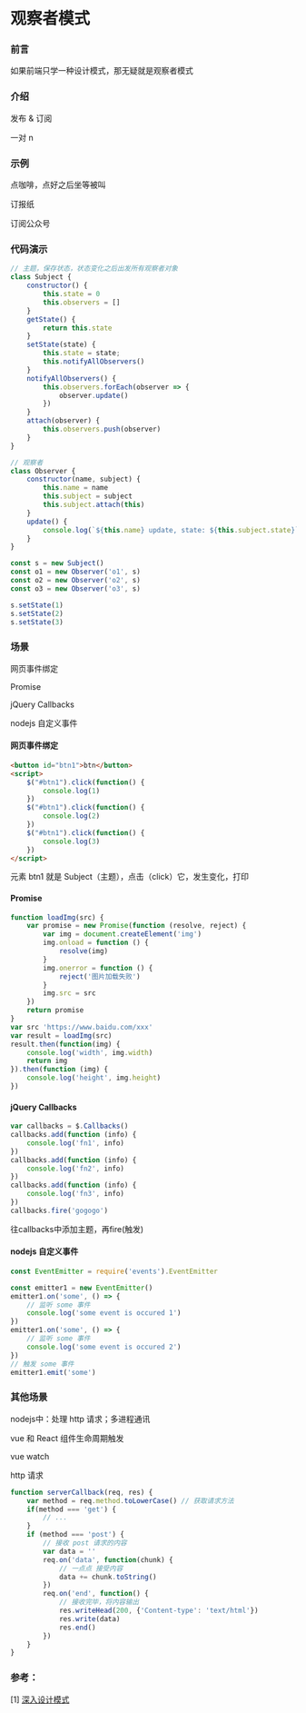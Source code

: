 # 观察者模式

### 前言

如果前端只学一种设计模式，那无疑就是观察者模式



### 介绍

发布 & 订阅

一对 n



### 示例

点咖啡，点好之后坐等被叫

订报纸

订阅公众号



### 代码演示

```javascript
// 主题，保存状态，状态变化之后出发所有观察者对象
class Subject {
	constructor() {
        this.state = 0
        this.observers = []
    }
    getState() {
        return this.state
    }
    setState(state) {
        this.state = state;
        this.notifyAllObservers()
    }
    notifyAllObservers() {
        this.observers.forEach(observer => {
            observer.update()
        })
    }
    attach(observer) {
        this.observers.push(observer)
    }
}

// 观察者
class Observer {
    constructor(name, subject) {
        this.name = name
        this.subject = subject
        this.subject.attach(this)
    }
    update() {
        console.log(`${this.name} update, state: ${this.subject.state}`)
    }
}

const s = new Subject()
const o1 = new Observer('o1', s)
const o2 = new Observer('o2', s)
const o3 = new Observer('o3', s)

s.setState(1)
s.setState(2)
s.setState(3)
```



### 场景

网页事件绑定

Promise

jQuery Callbacks

nodejs 自定义事件



#### 网页事件绑定

```html
<button id="btn1">btn</button> 
<script>
	$("#btn1").click(function() {
        console.log(1)
    })
    $("#btn1").click(function() {
        console.log(2)
    })
    $("#btn1").click(function() {
        console.log(3)
    })
</script>	
```

元素 btn1 就是 Subject（主题），点击（click）它，发生变化，打印



#### Promise

```javascript
function loadImg(src) {
    var promise = new Promise(function (resolve, reject) {
        var img = document.createElement('img')
        img.onload = function () {
            resolve(img)
        }
        img.onerror = function () {
            reject('图片加载失败')
        }
        img.src = src
    })
    return promise
}
var src 'https://www.baidu.com/xxx'
var result = loadImg(src)
result.then(function(img) {
    console.log('width', img.width)
    return img
}).then(function (img) {
    console.log('height', img.height)
})
```



#### jQuery Callbacks

```javascript
var callbacks = $.Callbacks()
callbacks.add(function (info) {
    console.log('fn1', info)
})
callbacks.add(function (info) {
    console.log('fn2', info)
})
callbacks.add(function (info) {
    console.log('fn3', info)
})
callbacks.fire('gogogo')
```

往callbacks中添加主题，再fire(触发)



#### nodejs 自定义事件

```javascript
const EventEmitter = require('events').EventEmitter

const emitter1 = new EventEmitter()
emitter1.on('some', () => {
    // 监听 some 事件
    console.log('some event is occured 1')
})
emitter1.on('some', () => {
    // 监听 some 事件
    console.log('some event is occured 2')
})
// 触发 some 事件
emitter1.emit('some')
```



### 其他场景

nodejs中：处理 http 请求；多进程通讯

vue 和 React 组件生命周期触发

vue watch



http 请求

```javascript
function serverCallback(req, res) {
    var method = req.method.toLowerCase() // 获取请求方法
    if(method === 'get') {
        // ...
    }
    if (method === 'post') {
        // 接收 post 请求的内容
        var data = ''
        req.on('data', function(chunk) {
            // 一点点 接受内容
            data += chunk.toString()
        })
        req.on('end', function() {
            // 接收完毕，将内容输出
            res.writeHead(200, {'Content-type': 'text/html'})
            res.write(data)
            res.end()
        })
    }
}
```





### 参考：

[1] [深入设计模式](https://refactoringguru.cn/design-patterns/singleton) 

